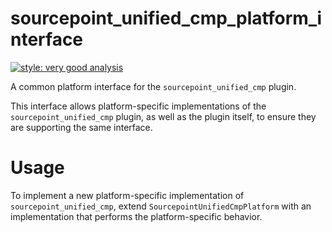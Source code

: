 # sourcepoint_unified_cmp_platform_interface

[![style: very good analysis][very_good_analysis_badge]][very_good_analysis_link]

A common platform interface for the `sourcepoint_unified_cmp` plugin.

This interface allows platform-specific implementations of the `sourcepoint_unified_cmp` plugin, as well as the plugin itself, to ensure they are supporting the same interface.

# Usage

To implement a new platform-specific implementation of `sourcepoint_unified_cmp`, extend `SourcepointUnifiedCmpPlatform` with an implementation that performs the platform-specific behavior.

[very_good_analysis_badge]: https://img.shields.io/badge/style-very_good_analysis-B22C89.svg
[very_good_analysis_link]: https://pub.dev/packages/very_good_analysis
